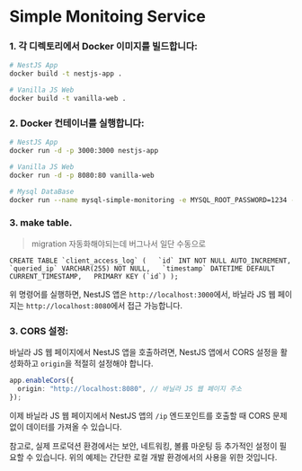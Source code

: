 # Simple Monitoing Service

### 1. 각 디렉토리에서 Docker 이미지를 빌드합니다:

```bash
# NestJS App
docker build -t nestjs-app .

# Vanilla JS Web
docker build -t vanilla-web .
```

### 2. Docker 컨테이너를 실행합니다:

```bash
# NestJS App
docker run -d -p 3000:3000 nestjs-app

# Vanilla JS Web
docker run -d -p 8080:80 vanilla-web

# Mysql DataBase
docker run --name mysql-simple-monitoring -e MYSQL_ROOT_PASSWORD=1234 -e MYSQL_DATABASE=simple-monitoring-db -e MYSQL_ROOT_HOST=% -p 33008:3306 -d mysql

```

### 3. make table.

> migration 자동화해야되는데 버그나서 일단 수동으로

```
CREATE TABLE `client_access_log` (   `id` INT NOT NULL AUTO_INCREMENT,
`queried_ip` VARCHAR(255) NOT NULL,   `timestamp` DATETIME DEFAULT CURRENT_TIMESTAMP,   PRIMARY KEY (`id`) );
```

위 명령어를 실행하면, NestJS 앱은 `http://localhost:3000`에서, 바닐라 JS 웹 페이지는 `http://localhost:8080`에서 접근 가능합니다.

### 3. CORS 설정:

바닐라 JS 웹 페이지에서 NestJS 앱을 호출하려면, NestJS 앱에서 CORS 설정을 활성화하고 `origin`을 적절히 설정해야 합니다.

```typescript
app.enableCors({
  origin: "http://localhost:8080", // 바닐라 JS 웹 페이지 주소
});
```

이제 바닐라 JS 웹 페이지에서 NestJS 앱의 `/ip` 엔드포인트를 호출할 때 CORS 문제 없이 데이터를 가져올 수 있습니다.

참고로, 실제 프로덕션 환경에서는 보안, 네트워킹, 볼륨 마운팅 등 추가적인 설정이 필요할 수 있습니다. 위의 예제는 간단한 로컬 개발 환경에서의 사용을 위한 것입니다.
